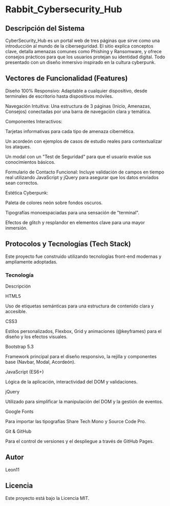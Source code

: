 # Rabbit_Cybersecurity_Hub
## Descripción del Sistema
CyberSecurity_Hub es un portal web de tres páginas que sirve como una introducción al mundo de la ciberseguridad. El sitio explica conceptos clave, detalla amenazas comunes como Phishing y Ransomware, y ofrece consejos prácticos para que los usuarios protejan su identidad digital. Todo presentado con un diseño inmersivo inspirado en la cultura cyberpunk.

## Vectores de Funcionalidad (Features)
Diseño 100% Responsivo: Adaptable a cualquier dispositivo, desde terminales de escritorio hasta dispositivos móviles.

Navegación Intuitiva: Una estructura de 3 páginas (Inicio, Amenazas, Consejos) conectadas por una barra de navegación clara y temática.

Componentes Interactivos:

Tarjetas informativas para cada tipo de amenaza cibernética.

Un acordeón con ejemplos de casos de estudio reales para contextualizar los ataques.

Un modal con un "Test de Seguridad" para que el usuario evalúe sus conocimientos básicos.

Formulario de Contacto Funcional: Incluye validación de campos en tiempo real utilizando JavaScript y jQuery para asegurar que los datos enviados sean correctos.

Estética Cyberpunk:

Paleta de colores neón sobre fondos oscuros.

Tipografías monoespaciadas para una sensación de "terminal".

Efectos de glitch y resplandor en elementos clave para una mayor inmersión.

## Protocolos y Tecnologías (Tech Stack)
Este proyecto fue construido utilizando tecnologías front-end modernas y ampliamente adoptadas.

### Tecnología

Descripción

HTML5

Uso de etiquetas semánticas para una estructura de contenido clara y accesible.

CSS3

Estilos personalizados, Flexbox, Grid y animaciones (@keyframes) para el diseño y los efectos visuales.

Bootstrap 5.3

Framework principal para el diseño responsivo, la rejilla y componentes base (Navbar, Modal, Acordeón).

JavaScript (ES6+)

Lógica de la aplicación, interactividad del DOM y validaciones.

jQuery

Utilizado para simplificar la manipulación del DOM y la gestión de eventos.

Google Fonts

Para importar las tipografías Share Tech Mono y Source Code Pro.

Git & GitHub

Para el control de versiones y el despliegue a través de GitHub Pages.


## Autor
Leon11

## Licencia
Este proyecto está bajo la Licencia MIT.
